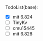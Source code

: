 <!-- - 个人博客: https://flowus.cn/d313ee9c-7127-41f1-8189-8e5080d0b04d
 -->
<!---
shunjiezhao/shunjiezhao is a ✨ special ✨ repository because its `README.md` (this file) appears on your GitHub profile.
You can click the Preview link to take a look at your changes.
--->

TodoList(base):

- [x] mit 6.824
- [ ] TinyKv
- [ ] cmu15445
- [ ] mit 6.828
